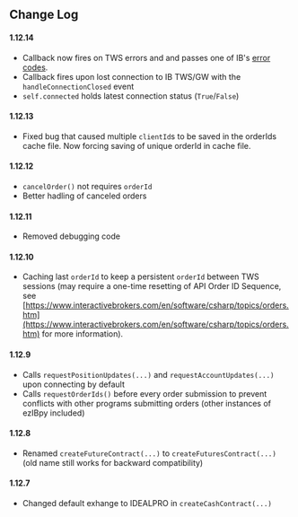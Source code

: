 ## Change Log

#### 1.12.14

- Callback now fires on TWS errors and and passes one of IB's [error codes](https://www.interactivebrokers.com/en/software/api/apiguide/tables/api_message_codes.htm).
- Callback fires upon lost connection to IB TWS/GW with the ``handleConnectionClosed`` event
- ``self.connected`` holds latest connection status (``True``/``False``)

#### 1.12.13

- Fixed bug that caused multiple ``clientId``s to be saved in the orderIds cache file. Now forcing saving of unique orderId in cache file.

#### 1.12.12

- ``cancelOrder()`` not requires ``orderId``
- Better hadling of canceled orders

#### 1.12.11

- Removed debugging code


#### 1.12.10

- Caching last ``orderId`` to keep a persistent ``orderId`` between TWS sessions (may require a one-time resetting of API Order ID Sequence, see
[https://www.interactivebrokers.com/en/software/csharp/topics/orders.htm](https://www.interactivebrokers.com/en/software/csharp/topics/orders.htm) for more information).


#### 1.12.9

- Calls ``requestPositionUpdates(...)`` and ``requestAccountUpdates(...)`` upon connecting by default
- Calls ``requestOrderIds()`` before every order submission to prevent conflicts with other programs submitting orders (other instances of ezIBpy included)

#### 1.12.8

- Renamed ``createFutureContract(...)`` to ``createFuturesContract(...)`` (old name still works for backward compatibility)

#### 1.12.7

- Changed default exhange to IDEALPRO in ``createCashContract(...)``
